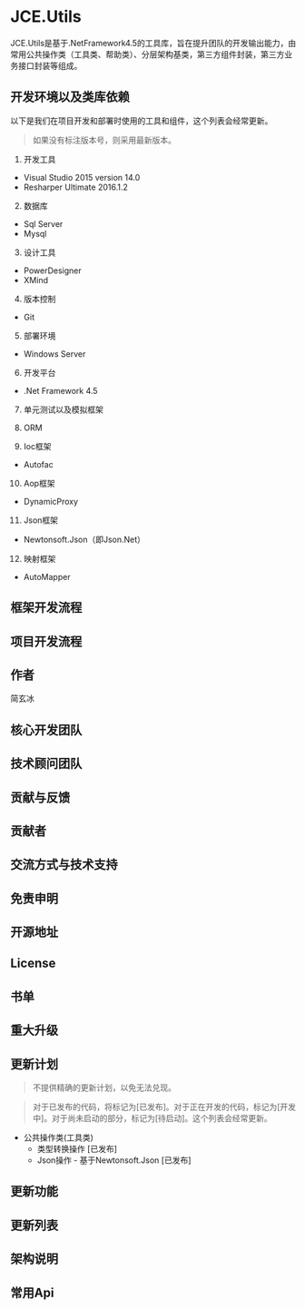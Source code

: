 # JCE.Utils
JCE.Utils是基于.NetFramework4.5的工具库，旨在提升团队的开发输出能力，由常用公共操作类（工具类、帮助类）、分层架构基类，第三方组件封装，第三方业务接口封装等组成。

## 开发环境以及类库依赖

以下是我们在项目开发和部署时使用的工具和组件，这个列表会经常更新。

> 如果没有标注版本号，则采用最新版本。

1. 开发工具
  - Visual Studio 2015 version 14.0
  - Resharper Ultimate 2016.1.2

2. 数据库
  - Sql Server
  - Mysql

3. 设计工具
  - PowerDesigner
  - XMind

4. 版本控制
  - Git
  
5. 部署环境
  - Windows Server

6. 开发平台
  - .Net Framework 4.5

7. 单元测试以及模拟框架


8. ORM


9. Ioc框架
  - Autofac

10. Aop框架
  - DynamicProxy

11. Json框架
  - Newtonsoft.Json（即Json.Net）

12. 映射框架
  - AutoMapper

## 框架开发流程

## 项目开发流程

## 作者
简玄冰

## 核心开发团队

## 技术顾问团队

## 贡献与反馈

## 贡献者

## 交流方式与技术支持

## 免责申明

## 开源地址

## License

## 书单

## 重大升级

## 更新计划
> 不提供精确的更新计划，以免无法兑现。

> 对于已发布的代码，将标记为[已发布]。对于正在开发的代码，标记为[开发中]。对于尚未启动的部分，标记为[待启动]。这个列表会经常更新。

- 公共操作类(工具类)
  - 类型转换操作 [已发布]
  - Json操作 - 基于Newtonsoft.Json [已发布]


## 更新功能

## 更新列表

## 架构说明

## 常用Api